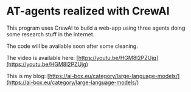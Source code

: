 # AT-agents realized with CrewAI
This program uses CrewAI to build a web-app using three agents doing some research stuff in the internet.

The code will be available soon after some cleaning.

The video is available here: [https://youtu.be/HGM8l2PZUjg](https://youtu.be/HGM8l2PZUjg)

This is my blog: [https://ai-box.eu/category/large-language-models/](https://ai-box.eu/category/large-language-models/)
